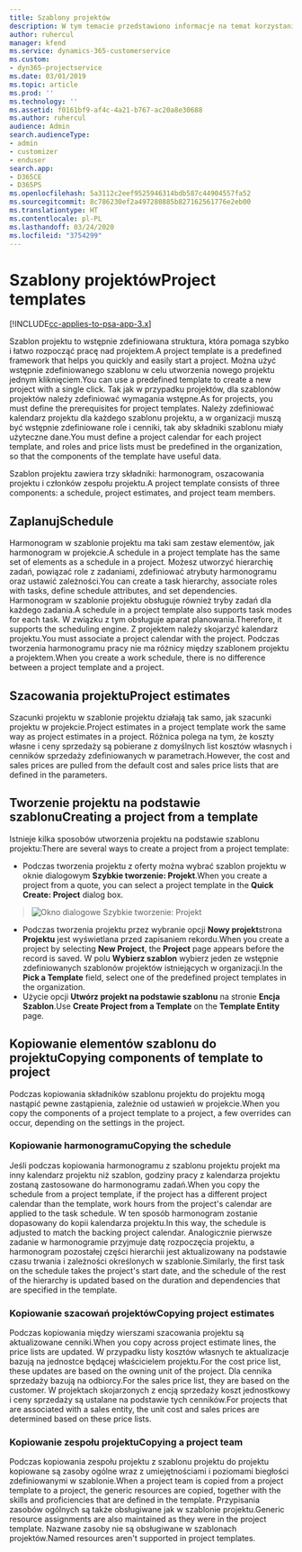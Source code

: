 ```yaml
---
title: Szablony projektów
description: W tym temacie przedstawiono informacje na temat korzystania z szablonów projektów w celu szybkiego konfigurowania projektów.
author: ruhercul
manager: kfend
ms.service: dynamics-365-customerservice
ms.custom:
- dyn365-projectservice
ms.date: 03/01/2019
ms.topic: article
ms.prod: ''
ms.technology: ''
ms.assetid: f0161bf9-af4c-4a21-b767-ac20a8e30688
ms.author: ruhercul
audience: Admin
search.audienceType:
- admin
- customizer
- enduser
search.app:
- D365CE
- D365PS
ms.openlocfilehash: 5a3112c2eef9525946314bdb587c44904557fa52
ms.sourcegitcommit: 8c786230ef2a497280885b827162561776e2eb00
ms.translationtype: HT
ms.contentlocale: pl-PL
ms.lasthandoff: 03/24/2020
ms.locfileid: "3754299"
---
```

# <a name="project-templates"></a><span data-ttu-id="e1b8f-103">Szablony projektów</span><span class="sxs-lookup"><span data-stu-id="e1b8f-103">Project templates</span></span> 

[!INCLUDE[cc-applies-to-psa-app-3.x](../includes/cc-applies-to-psa-app-3x.md)]

<span data-ttu-id="e1b8f-104">Szablon projektu to wstępnie zdefiniowana struktura, która pomaga szybko i łatwo rozpocząć pracę nad projektem.</span><span class="sxs-lookup"><span data-stu-id="e1b8f-104">A project template is a predefined framework that helps you quickly and easily start a project.</span></span> <span data-ttu-id="e1b8f-105">Można użyć wstępnie zdefiniowanego szablonu w celu utworzenia nowego projektu jednym kliknięciem.</span><span class="sxs-lookup"><span data-stu-id="e1b8f-105">You can use a predefined template to create a new project with a single click.</span></span> <span data-ttu-id="e1b8f-106">Tak jak w przypadku projektów, dla szablonów projektów należy zdefiniować wymagania wstępne.</span><span class="sxs-lookup"><span data-stu-id="e1b8f-106">As for projects, you must define the prerequisites for project templates.</span></span> <span data-ttu-id="e1b8f-107">Należy zdefiniować kalendarz projektu dla każdego szablonu projektu, a w organizacji muszą być wstępnie zdefiniowane role i cenniki, tak aby składniki szablonu miały użyteczne dane.</span><span class="sxs-lookup"><span data-stu-id="e1b8f-107">You must define a project calendar for each project template, and roles and price lists must be predefined in the organization, so that the components of the template have useful data.</span></span>

<span data-ttu-id="e1b8f-108">Szablon projektu zawiera trzy składniki: harmonogram, oszacowania projektu i członków zespołu projektu.</span><span class="sxs-lookup"><span data-stu-id="e1b8f-108">A project template consists of three components: a schedule, project estimates, and project team members.</span></span>

## <a name="schedule"></a><span data-ttu-id="e1b8f-109">Zaplanuj</span><span class="sxs-lookup"><span data-stu-id="e1b8f-109">Schedule</span></span>

<span data-ttu-id="e1b8f-110">Harmonogram w szablonie projektu ma taki sam zestaw elementów, jak harmonogram w projekcie.</span><span class="sxs-lookup"><span data-stu-id="e1b8f-110">A schedule in a project template has the same set of elements as a schedule in a project.</span></span> <span data-ttu-id="e1b8f-111">Możesz utworzyć hierarchię zadań, powiązać role z zadaniami, zdefiniować atrybuty harmonogramu oraz ustawić zależności.</span><span class="sxs-lookup"><span data-stu-id="e1b8f-111">You can create a task hierarchy, associate roles with tasks, define schedule attributes, and set dependencies.</span></span> <span data-ttu-id="e1b8f-112">Harmonogram w szablonie projektu obsługuje również tryby zadań dla każdego zadania.</span><span class="sxs-lookup"><span data-stu-id="e1b8f-112">A schedule in a project template also supports task modes for each task.</span></span> <span data-ttu-id="e1b8f-113">W związku z tym obsługuje aparat planowania.</span><span class="sxs-lookup"><span data-stu-id="e1b8f-113">Therefore, it supports the scheduling engine.</span></span> <span data-ttu-id="e1b8f-114">Z projektem należy skojarzyć kalendarz projektu.</span><span class="sxs-lookup"><span data-stu-id="e1b8f-114">You must associate a project calendar with the project.</span></span> <span data-ttu-id="e1b8f-115">Podczas tworzenia harmonogramu pracy nie ma różnicy między szablonem projektu a projektem.</span><span class="sxs-lookup"><span data-stu-id="e1b8f-115">When you create a work schedule, there is no difference between a project template and a project.</span></span>

## <a name="project-estimates"></a><span data-ttu-id="e1b8f-116">Szacowania projektu</span><span class="sxs-lookup"><span data-stu-id="e1b8f-116">Project estimates</span></span>

<span data-ttu-id="e1b8f-117">Szacunki projektu w szablonie projektu działają tak samo, jak szacunki projektu w projekcie.</span><span class="sxs-lookup"><span data-stu-id="e1b8f-117">Project estimates in a project template work the same way as project estimates in a project.</span></span> <span data-ttu-id="e1b8f-118">Różnica polega na tym, że koszty własne i ceny sprzedaży są pobierane z domyślnych list kosztów własnych i cenników sprzedaży zdefiniowanych w parametrach.</span><span class="sxs-lookup"><span data-stu-id="e1b8f-118">However, the cost and sales prices are pulled from the default cost and sales price lists that are defined in the parameters.</span></span>

## <a name="creating-a-project-from-a-template"></a><span data-ttu-id="e1b8f-119">Tworzenie projektu na podstawie szablonu</span><span class="sxs-lookup"><span data-stu-id="e1b8f-119">Creating a project from a template</span></span>
 
<span data-ttu-id="e1b8f-120">Istnieje kilka sposobów utworzenia projektu na podstawie szablonu projektu:</span><span class="sxs-lookup"><span data-stu-id="e1b8f-120">There are several ways to create a project from a project template:</span></span>

- <span data-ttu-id="e1b8f-121">Podczas tworzenia projektu z oferty można wybrać szablon projektu w oknie dialogowym **Szybkie tworzenie: Projekt**.</span><span class="sxs-lookup"><span data-stu-id="e1b8f-121">When you create a project from a quote, you can select a project template in the **Quick Create: Project** dialog box.</span></span>

> ![Okno dialogowe Szybkie tworzenie: Projekt](media/project-11.png)

- <span data-ttu-id="e1b8f-123">Podczas tworzenia projektu przez wybranie opcji **Nowy projekt**strona **Projektu** jest wyświetlana przed zapisaniem rekordu.</span><span class="sxs-lookup"><span data-stu-id="e1b8f-123">When you create a project by selecting **New Project**, the **Project** page appears before the record is saved.</span></span> <span data-ttu-id="e1b8f-124">W polu **Wybierz szablon** wybierz jeden ze wstępnie zdefiniowanych szablonów projektów istniejących w organizacji.</span><span class="sxs-lookup"><span data-stu-id="e1b8f-124">In the **Pick a Template** field, select one of the predefined project templates in the organization.</span></span>
- <span data-ttu-id="e1b8f-125">Użycie opcji **Utwórz projekt na podstawie szablonu** na stronie **Encja Szablon**.</span><span class="sxs-lookup"><span data-stu-id="e1b8f-125">Use **Create Project from a Template** on the **Template Entity** page.</span></span>

## <a name="copying-components-of-template-to-project"></a><span data-ttu-id="e1b8f-126">Kopiowanie elementów szablonu do projektu</span><span class="sxs-lookup"><span data-stu-id="e1b8f-126">Copying components of template to project</span></span>

<span data-ttu-id="e1b8f-127">Podczas kopiowania składników szablonu projektu do projektu mogą nastąpić pewne zastąpienia, zależnie od ustawień w projekcie.</span><span class="sxs-lookup"><span data-stu-id="e1b8f-127">When you copy the components of a project template to a project, a few overrides can occur, depending on the settings in the project.</span></span>

### <a name="copying-the-schedule"></a><span data-ttu-id="e1b8f-128">Kopiowanie harmonogramu</span><span class="sxs-lookup"><span data-stu-id="e1b8f-128">Copying the schedule</span></span>

<span data-ttu-id="e1b8f-129">Jeśli podczas kopiowania harmonogramu z szablonu projektu projekt ma inny kalendarz projektu niż szablon, godziny pracy z kalendarza projektu zostaną zastosowane do harmonogramu zadań.</span><span class="sxs-lookup"><span data-stu-id="e1b8f-129">When you copy the schedule from a project template, if the project has a different project calendar than the template, work hours from the project's calendar are applied to the task schedule.</span></span> <span data-ttu-id="e1b8f-130">W ten sposób harmonogram zostanie dopasowany do kopii kalendarza projektu.</span><span class="sxs-lookup"><span data-stu-id="e1b8f-130">In this way, the schedule is adjusted to match the backing project calendar.</span></span> <span data-ttu-id="e1b8f-131">Analogicznie pierwsze zadanie w harmonogramie przyjmuje datę rozpoczęcia projektu, a harmonogram pozostałej części hierarchii jest aktualizowany na podstawie czasu trwania i zależności określonych w szablonie.</span><span class="sxs-lookup"><span data-stu-id="e1b8f-131">Similarly, the first task on the schedule takes the project's start date, and the schedule of the rest of the hierarchy is updated based on the duration and dependencies that are specified in the template.</span></span> 

### <a name="copying-project-estimates"></a><span data-ttu-id="e1b8f-132">Kopiowanie szacowań projektów</span><span class="sxs-lookup"><span data-stu-id="e1b8f-132">Copying project estimates</span></span> 

<span data-ttu-id="e1b8f-133">Podczas kopiowania między wierszami szacowania projektu są aktualizowane cenniki.</span><span class="sxs-lookup"><span data-stu-id="e1b8f-133">When you copy across project estimate lines, the price lists are updated.</span></span> <span data-ttu-id="e1b8f-134">W przypadku listy kosztów własnych te aktualizacje bazują na jednostce będącej właścicielem projektu.</span><span class="sxs-lookup"><span data-stu-id="e1b8f-134">For the cost price list, these updates are based on the owning unit of the project.</span></span> <span data-ttu-id="e1b8f-135">Dla cennika sprzedaży bazują na odbiorcy.</span><span class="sxs-lookup"><span data-stu-id="e1b8f-135">For the sales price list, they are based on the customer.</span></span> <span data-ttu-id="e1b8f-136">W projektach skojarzonych z encją sprzedaży koszt jednostkowy i ceny sprzedaży są ustalane na podstawie tych cenników.</span><span class="sxs-lookup"><span data-stu-id="e1b8f-136">For projects that are associated with a sales entity, the unit cost and sales prices are determined based on these price lists.</span></span>

### <a name="copying-a-project-team"></a><span data-ttu-id="e1b8f-137">Kopiowanie zespołu projektu</span><span class="sxs-lookup"><span data-stu-id="e1b8f-137">Copying a project team</span></span>

<span data-ttu-id="e1b8f-138">Podczas kopiowania zespołu projektu z szablonu projektu do projektu kopiowane są zasoby ogólne wraz z umiejętnościami i poziomami biegłości zdefiniowanymi w szablonie.</span><span class="sxs-lookup"><span data-stu-id="e1b8f-138">When a project team is copied from a project template to a project, the generic resources are copied, together with the skills and proficiencies that are defined in the template.</span></span> <span data-ttu-id="e1b8f-139">Przypisania zasobów ogólnych są także obsługiwane jak w szablonie projektu.</span><span class="sxs-lookup"><span data-stu-id="e1b8f-139">Generic resource assignments are also maintained as they were in the project template.</span></span> <span data-ttu-id="e1b8f-140">Nazwane zasoby nie są obsługiwane w szablonach projektów.</span><span class="sxs-lookup"><span data-stu-id="e1b8f-140">Named resources aren't supported in project templates.</span></span>

